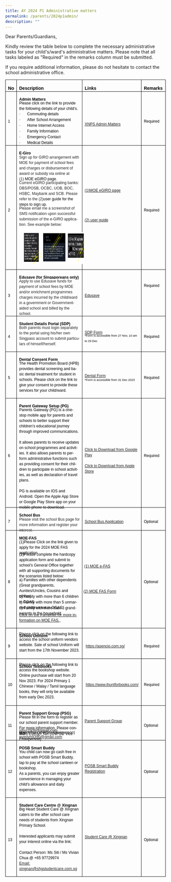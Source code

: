 ```yaml
---
title: AY 2024 P1 Administrative matters
permalink: /parents/2024p1admin/
description: ""
---
```

Dear Parents/Guardians,

Kindly review the table below to complete the necessary administrative tasks for your child's/ward's administrative matters. Please note that all tasks labeled as "Required" in the remarks column must be submitted.

If you require additional information, please do not hesitate to contact the school administrative office.

<table class="MsoTableGrid" border="1" cellspacing="0" cellpadding="0" style="border-collapse:collapse;mso-table-layout-alt:fixed;border:none;
 mso-border-alt:solid windowtext .5pt;mso-yfti-tbllook:1184;mso-padding-alt:
 0cm 5.4pt 0cm 5.4pt"><tbody><tr style="mso-yfti-irow:0;mso-yfti-firstrow:yes;height:26.95pt"><td width="37" style="width:28.05pt;border:solid windowtext 1.0pt;mso-border-alt:
  solid windowtext .5pt;padding:0cm 5.4pt 0cm 5.4pt;height:26.95pt"><p class="MsoNormal" style="margin-bottom:0cm;line-height:normal"><b><span lang="EN-SG" style="font-size:11.0pt;font-family:&quot;Century Gothic&quot;,sans-serif;
  color:black;mso-themecolor:text1;mso-ansi-language:EN-SG">No</span></b></p></td><td width="580" style="width:434.85pt;border:solid windowtext 1.0pt;border-left:
  none;mso-border-left-alt:solid windowtext .5pt;mso-border-alt:solid windowtext .5pt;
  padding:0cm 5.4pt 0cm 5.4pt;height:26.95pt"><p class="MsoNormal" style="margin-bottom:0cm;line-height:normal"><b><span lang="EN-SG" style="font-family:&quot;Century Gothic&quot;,sans-serif;color:black;
  mso-themecolor:text1;mso-ansi-language:EN-SG">Description</span></b></p></td><td width="225" style="width:169.1pt;border:solid windowtext 1.0pt;border-left:
  none;mso-border-left-alt:solid windowtext .5pt;mso-border-alt:solid windowtext .5pt;
  padding:0cm 5.4pt 0cm 5.4pt;height:26.95pt"><p class="MsoNormal" style="margin-bottom:0cm;line-height:normal"><b><span lang="EN-SG" style="font-family:&quot;Century Gothic&quot;,sans-serif;color:black;
  mso-themecolor:text1;mso-ansi-language:EN-SG">Links</span></b></p></td><td width="117" style="width:87.5pt;border:solid windowtext 1.0pt;border-left:
  none;mso-border-left-alt:solid windowtext .5pt;mso-border-alt:solid windowtext .5pt;
  padding:0cm 5.4pt 0cm 5.4pt;height:26.95pt"><p class="MsoNormal" style="margin-bottom:0cm;line-height:normal"><b><span lang="EN-SG" style="font-family:&quot;Century Gothic&quot;,sans-serif;color:black;
  mso-themecolor:text1;mso-ansi-language:EN-SG">Remarks</span></b></p></td></tr><tr style="mso-yfti-irow:1;height:27.9pt"><td width="37" style="width:28.05pt;border:solid windowtext 1.0pt;border-top:
  none;mso-border-top-alt:solid windowtext .5pt;mso-border-alt:solid windowtext .5pt;
  padding:0cm 5.4pt 0cm 5.4pt;height:27.9pt"><p class="MsoNormal" style="margin-bottom:0cm;line-height:normal"><span lang="EN-SG" style="font-size:9.0pt;font-family:&quot;Century Gothic&quot;,sans-serif;
  color:black;mso-themecolor:text1;mso-ansi-language:EN-SG">1</span></p></td><td width="580" style="width:434.85pt;border-top:none;border-left:none;
  border-bottom:solid windowtext 1.0pt;border-right:solid windowtext 1.0pt;
  mso-border-top-alt:solid windowtext .5pt;mso-border-left-alt:solid windowtext .5pt;
  mso-border-alt:solid windowtext .5pt;padding:0cm 5.4pt 0cm 5.4pt;height:27.9pt"><p class="MsoNormal" style="margin-bottom:-0.5cm;line-height:normal"><b><span lang="EN-SG" style="font-size:9.0pt;font-family:&quot;Century Gothic&quot;,sans-serif;
  color:black;mso-themecolor:text1;mso-ansi-language:EN-SG">Admin Matters</span></b></p><p class="MsoNormal" style="margin-bottom:0cm;line-height:normal"><span lang="EN-SG" style="font-size:9.0pt;font-family:&quot;Century Gothic&quot;,sans-serif;
  color:black;mso-themecolor:text1;mso-ansi-language:EN-SG">Please click on the link to provide the following details of your child’s.</span></p><p class="MsoListParagraphCxSpFirst" style="margin-top:0cm;margin-right:0cm;
  margin-bottom:0cm;margin-left:18.0pt;mso-add-space:auto;text-indent:-18.0pt;
  line-height:normal;mso-list:l1 level1 lfo2"><span lang="EN-SG" style="font-size:9.0pt;font-family:Symbol;mso-fareast-font-family:
  Symbol;mso-bidi-font-family:Symbol;color:black;mso-themecolor:text1;
  mso-ansi-language:EN-SG"><span style="mso-list:Ignore">·<span style="font:7.0pt &quot;Times New Roman&quot;">&nbsp;&nbsp;&nbsp;&nbsp;&nbsp;&nbsp;&nbsp;&nbsp; </span></span></span><span lang="EN-SG" style="font-size:9.0pt;
  font-family:&quot;Century Gothic&quot;,sans-serif;color:black;mso-themecolor:text1;
  mso-ansi-language:EN-SG">Commuting details</span></p><p class="MsoListParagraphCxSpMiddle" style="margin-top:0cm;margin-right:0cm;
  margin-bottom:0cm;margin-left:18.0pt;mso-add-space:auto;text-indent:-18.0pt;
  line-height:normal;mso-list:l1 level1 lfo2"><span lang="EN-SG" style="font-size:9.0pt;font-family:Symbol;mso-fareast-font-family:
  Symbol;mso-bidi-font-family:Symbol;color:black;mso-themecolor:text1;
  mso-ansi-language:EN-SG"><span style="mso-list:Ignore">·<span style="font:7.0pt &quot;Times New Roman&quot;">&nbsp;&nbsp;&nbsp;&nbsp;&nbsp;&nbsp;&nbsp;&nbsp; </span></span></span><span lang="EN-SG" style="font-size:9.0pt;
  font-family:&quot;Century Gothic&quot;,sans-serif;color:black;mso-themecolor:text1;
  mso-ansi-language:EN-SG">After School Arrangement</span></p><p class="MsoListParagraphCxSpMiddle" style="margin-top:0cm;margin-right:0cm;
  margin-bottom:0cm;margin-left:18.0pt;mso-add-space:auto;text-indent:-18.0pt;
  line-height:normal;mso-list:l1 level1 lfo2"><span lang="EN-SG" style="font-size:9.0pt;font-family:Symbol;mso-fareast-font-family:
  Symbol;mso-bidi-font-family:Symbol;color:black;mso-themecolor:text1;
  mso-ansi-language:EN-SG"><span style="mso-list:Ignore">·<span style="font:7.0pt &quot;Times New Roman&quot;">&nbsp;&nbsp;&nbsp;&nbsp;&nbsp;&nbsp;&nbsp;&nbsp; </span></span></span><span lang="EN-SG" style="font-size:9.0pt;
  font-family:&quot;Century Gothic&quot;,sans-serif;color:black;mso-themecolor:text1;
  mso-ansi-language:EN-SG">Home Internet Access</span></p><p class="MsoListParagraphCxSpMiddle" style="margin-top:0cm;margin-right:0cm;
  margin-bottom:0cm;margin-left:18.0pt;mso-add-space:auto;text-indent:-18.0pt;
  line-height:normal;mso-list:l1 level1 lfo2"><span lang="EN-SG" style="font-size:9.0pt;font-family:Symbol;mso-fareast-font-family:
  Symbol;mso-bidi-font-family:Symbol;color:black;mso-themecolor:text1;
  mso-ansi-language:EN-SG"><span style="mso-list:Ignore">·<span style="font:7.0pt &quot;Times New Roman&quot;">&nbsp;&nbsp;&nbsp;&nbsp;&nbsp;&nbsp;&nbsp;&nbsp; </span></span></span><span lang="EN-SG" style="font-size:9.0pt;
  font-family:&quot;Century Gothic&quot;,sans-serif;color:black;mso-themecolor:text1;
  mso-ansi-language:EN-SG">Family Information</span></p><p class="MsoListParagraphCxSpMiddle" style="margin-top:0cm;margin-right:0cm;
  margin-bottom:0cm;margin-left:18.0pt;mso-add-space:auto;text-indent:-18.0pt;
  line-height:normal;mso-list:l1 level1 lfo2"><span lang="EN-SG" style="font-size:9.0pt;font-family:Symbol;mso-fareast-font-family:
  Symbol;mso-bidi-font-family:Symbol;color:black;mso-themecolor:text1;
  mso-ansi-language:EN-SG"><span style="mso-list:Ignore">·<span style="font:7.0pt &quot;Times New Roman&quot;">&nbsp;&nbsp;&nbsp;&nbsp;&nbsp;&nbsp;&nbsp;&nbsp; </span></span></span><span lang="EN-SG" style="font-size:9.0pt;
  font-family:&quot;Century Gothic&quot;,sans-serif;color:black;mso-themecolor:text1;
  mso-ansi-language:EN-SG">Emergency Contact</span></p><p class="MsoListParagraphCxSpLast" style="margin-top:0cm;margin-right:0cm;
  margin-bottom:0cm;margin-left:18.0pt;mso-add-space:auto;text-indent:-18.0pt;
  line-height:normal;mso-list:l1 level1 lfo2"><span lang="EN-SG" style="font-size:9.0pt;font-family:Symbol;mso-fareast-font-family:
  Symbol;mso-bidi-font-family:Symbol;color:black;mso-themecolor:text1;
  mso-ansi-language:EN-SG;mso-bidi-font-weight:bold"><span style="mso-list:
  Ignore">·<span style="font:7.0pt &quot;Times New Roman&quot;">&nbsp;&nbsp;&nbsp;&nbsp;&nbsp;&nbsp;&nbsp;&nbsp; </span></span></span><span lang="EN-SG" style="font-size:9.0pt;
  font-family:&quot;Century Gothic&quot;,sans-serif;color:black;mso-themecolor:text1;
  mso-ansi-language:EN-SG">Medical Details<b></b></span></p></td><td width="225" style="width:169.1pt;border-top:none;border-left:none;
  border-bottom:solid windowtext 1.0pt;border-right:solid windowtext 1.0pt;
  mso-border-top-alt:solid windowtext .5pt;mso-border-left-alt:solid windowtext .5pt;
  mso-border-alt:solid windowtext .5pt;padding:0cm 5.4pt 0cm 5.4pt;height:27.9pt"><p class="MsoNormal" style="margin-bottom:-0.5cm;line-height:normal"><span style="font-size:9.0pt;font-family:&quot;Century Gothic&quot;,sans-serif"><a href="https://go.gov.sg/xnpsdataform2024">XNPS Admin Matters</a></span></p></td><td width="117" style="width:87.5pt;border-top:none;border-left:none;
  border-bottom:solid windowtext 1.0pt;border-right:solid windowtext 1.0pt;
  mso-border-top-alt:solid windowtext .5pt;mso-border-left-alt:solid windowtext .5pt;
  mso-border-alt:solid windowtext .5pt;padding:0cm 5.4pt 0cm 5.4pt;height:27.9pt"><p class="MsoNormal" style="margin-bottom:0cm;line-height:normal"><span lang="EN-SG" style="font-size:9.0pt;font-family:&quot;Century Gothic&quot;,sans-serif;
  color:black;mso-themecolor:text1;mso-ansi-language:EN-SG">Required</span></p></td></tr><tr style="mso-yfti-irow:2;height:27.9pt"><td width="37" style="width:28.05pt;border:solid windowtext 1.0pt;border-top:
  none;mso-border-top-alt:solid windowtext .5pt;mso-border-alt:solid windowtext .5pt;
  padding:0cm 5.4pt 0cm 5.4pt;height:27.9pt"><p class="MsoNormal" style="margin-bottom:0cm;line-height:normal"><span lang="EN-SG" style="font-size:9.0pt;font-family:&quot;Century Gothic&quot;,sans-serif;
  color:black;mso-themecolor:text1;mso-ansi-language:EN-SG">2</span></p></td><td width="580" style="width:434.85pt;border-top:none;border-left:none;
  border-bottom:solid windowtext 1.0pt;border-right:solid windowtext 1.0pt;
  mso-border-top-alt:solid windowtext .5pt;mso-border-left-alt:solid windowtext .5pt;
  mso-border-alt:solid windowtext .5pt;padding:0cm 5.4pt 0cm 5.4pt;height:27.9pt"><p class="MsoNormal" style="margin-bottom:-0.5cm;line-height:normal"><b><span lang="EN-SG" style="font-size:9.0pt;font-family:&quot;Century Gothic&quot;,sans-serif;
  color:black;mso-themecolor:text1;mso-ansi-language:EN-SG">E-Giro</span></b></p><p class="MsoNormal" style="margin-bottom:-0.5cm;line-height:normal;background:
  white"><span lang="EN-SG" style="font-size:9.0pt;font-family:&quot;Century Gothic&quot;,sans-serif;
  mso-bidi-font-family:Calibri;color:#222222;mso-ansi-language:EN-SG">Sign up for GIRO arrangement with MOE for payment of school fees and charges or disbursement of award or subsidy  via online at (1)&nbsp;</span><span lang="EN-SG" style="font-size:9.0pt;font-family:&quot;Century Gothic&quot;,sans-serif;
  mso-bidi-font-family:Calibri;color:black;mso-color-alt:windowtext;mso-ansi-language:
  EN-SG">MOE eGIRO page</span><span lang="EN-SG" style="font-size:9.0pt;
  font-family:&quot;Century Gothic&quot;,sans-serif;mso-bidi-font-family:Calibri;
  color:#222222;mso-ansi-language:EN-SG">.</span><span style="font-size:9.0pt;
  font-family:&quot;Century Gothic&quot;,sans-serif;mso-bidi-font-family:Calibri;
  color:#222222"></span></p><p class="MsoNormal" style="margin-bottom:-0.5cm;line-height:normal;background:
  white"><span lang="EN-SG" style="font-size:9.0pt;font-family:&quot;Century Gothic&quot;,sans-serif;
  mso-bidi-font-family:Calibri;color:#222222;mso-ansi-language:EN-SG">Current eGIRO participating banks: DBS/POSB, OCBC, UOB, BOC, HSBC, Maybank and SCB. Please refer to the&nbsp;(2)</span><span lang="EN-SG" style="font-size:9.0pt;
  font-family:&quot;Century Gothic&quot;,sans-serif;mso-bidi-font-family:Calibri;
  color:black;mso-color-alt:windowtext;mso-ansi-language:EN-SG">user guide</span><span lang="EN-SG" style="font-size:9.0pt;font-family:&quot;Century Gothic&quot;,sans-serif;
  mso-bidi-font-family:Calibri;color:#222222;mso-ansi-language:EN-SG">&nbsp;</span><span lang="EN-SG" style="font-size:9.0pt;font-family:&quot;Century Gothic&quot;,sans-serif;
  mso-bidi-font-family:Calibri;color:black;mso-ansi-language:EN-SG">for the steps to sign up.</span><span style="font-size:9.0pt;font-family:&quot;Century Gothic&quot;,sans-serif;
  mso-bidi-font-family:Calibri;color:#222222"></span></p><p class="MsoNormal" style="margin-bottom:0cm;line-height:normal;background:
  white"><span lang="EN-SG" style="font-size:9.0pt;font-family:&quot;Century Gothic&quot;,sans-serif;
  mso-bidi-font-family:Calibri;color:#222222;mso-ansi-language:EN-SG">Please email me a screenshot of SMS notification upon successful submission of the e-GIRO application. See example below:<br><br><img src="/images/Parents/P1%20Orientation/egiro%20text%202024.png" style="width:300px;height:100px;margin-left:15px;" align="left"></span><span style="font-size:9.0pt;
  font-family:&quot;Century Gothic&quot;,sans-serif;mso-bidi-font-family:Calibri;
  color:#222222"></span></p><p class="MsoNormal" style="margin-bottom:0cm;line-height:normal"><b><span lang="EN-SG" style="font-size:9.0pt;font-family:&quot;Century Gothic&quot;,sans-serif;
  color:black;mso-themecolor:text1;mso-ansi-language:EN-SG">&nbsp;</span></b></p></td><td width="225" style="width:169.1pt;border-top:none;border-left:none;
  border-bottom:solid windowtext 1.0pt;border-right:solid windowtext 1.0pt;
  mso-border-top-alt:solid windowtext .5pt;mso-border-left-alt:solid windowtext .5pt;
  mso-border-alt:solid windowtext .5pt;padding:0cm 5.4pt 0cm 5.4pt;height:27.9pt"><p class="MsoNormal" style="margin-bottom:0cm;line-height:normal"><span style="font-size:9.0pt;font-family:&quot;Century Gothic&quot;,sans-serif"> </span><span class="MsoHyperlink"><a href="https://www.moe.gov.sg/financial-matters/fees/egiro" target="_blank"><span style="font-size:9.0pt;font-family:&quot;Century Gothic&quot;,sans-serif">(1)MOE eGIRO page</span></a></span><span class="MsoHyperlink"><span style="font-size:9.0pt;
  font-family:&quot;Century Gothic&quot;,sans-serif"></span></span></p><p class="MsoNormal" style="margin-bottom:0cm;line-height:normal"><span lang="EN-SG" style="font-size:9.0pt;font-family:&quot;Century Gothic&quot;,sans-serif;
  mso-bidi-font-family:Calibri;color:#222222;mso-ansi-language:EN-SG">&nbsp;</span></p><p class="MsoNormal" style="margin-bottom:0cm;line-height:normal"><span lang="EN-SG" style="font-size:9.0pt;font-family:&quot;Century Gothic&quot;,sans-serif;
  mso-bidi-font-family:Calibri;color:#222222;mso-ansi-language:EN-SG">&nbsp;</span></p><p class="MsoNormal" style="margin-bottom:cm;line-height:normal"><span style="font-size:9.0pt;font-family:&quot;Century Gothic&quot;,sans-serif"> </span><span class="MsoHyperlink"><a href="https://www.moe.gov.sg/-/media/files/financial-matters/fees/egiro/egiro_user_guide.pdf" target="_blank"><span style="font-size:9.0pt;font-family:&quot;Century Gothic&quot;,sans-serif">(2) user guide</span></a></span><span class="MsoHyperlink"><span lang="EN-SG" style="font-size:9.0pt;font-family:&quot;Century Gothic&quot;,sans-serif;mso-bidi-font-family:
  Calibri;color:#21873A;mso-ansi-language:EN-SG"></span></span></p><p class="MsoNormal" style="margin-bottom:0cm;line-height:normal"><span lang="EN-SG" style="font-size:9.0pt;font-family:&quot;Century Gothic&quot;,sans-serif;
  color:black;mso-themecolor:text1;mso-ansi-language:EN-SG">&nbsp;</span></p></td><td width="117" style="width:87.5pt;border-top:none;border-left:none;
  border-bottom:solid windowtext 1.0pt;border-right:solid windowtext 1.0pt;
  mso-border-top-alt:solid windowtext .5pt;mso-border-left-alt:solid windowtext .5pt;
  mso-border-alt:solid windowtext .5pt;padding:0cm 5.4pt 0cm 5.4pt;height:27.9pt"><p class="MsoNormal" style="margin-bottom:0cm;line-height:normal"><span lang="EN-SG" style="font-size:9.0pt;font-family:&quot;Century Gothic&quot;,sans-serif;
  color:black;mso-themecolor:text1;mso-ansi-language:EN-SG">Required</span></p></td></tr><tr style="mso-yfti-irow:3;height:27.9pt"><td width="37" style="width:28.05pt;border:solid windowtext 1.0pt;border-top:
  none;mso-border-top-alt:solid windowtext .5pt;mso-border-alt:solid windowtext .5pt;
  padding:0cm 5.4pt 0cm 5.4pt;height:27.9pt"><p class="MsoNormal" style="margin-bottom:0cm;line-height:normal"><span lang="EN-SG" style="font-size:9.0pt;font-family:&quot;Century Gothic&quot;,sans-serif;
  color:black;mso-themecolor:text1;mso-ansi-language:EN-SG">3</span></p></td><td width="580" style="width:434.85pt;border-top:none;border-left:none;
  border-bottom:solid windowtext 1.0pt;border-right:solid windowtext 1.0pt;
  mso-border-top-alt:solid windowtext .5pt;mso-border-left-alt:solid windowtext .5pt;
  mso-border-alt:solid windowtext .5pt;padding:0cm 5.4pt 0cm 5.4pt;height:27.9pt"><p class="MsoNormal" style="margin-bottom:-0.5cm;line-height:normal"><b><span lang="EN-SG" style="font-size:9.0pt;font-family:&quot;Century Gothic&quot;,sans-serif;
  color:black;mso-themecolor:text1;mso-ansi-language:EN-SG">Edusave (for Singaporeans only)</span></b></p><p class="MsoNormal" style="margin-bottom:0cm;line-height:normal"><span style="font-size:9.0pt;font-family:&quot;Century Gothic&quot;,sans-serif;mso-bidi-font-family:
  Calibri;color:#222222;background:white">Apply to use Edusave funds for payment of school fees by MOE and/or enrichment programmes charges incurred by the child/ward in a government or Government-aided school and billed by the school.</span><b><span lang="EN-SG" style="font-size:9.0pt;font-family:
  &quot;Century Gothic&quot;,sans-serif;color:black;mso-themecolor:text1;mso-ansi-language:
  EN-SG"></span></b></p></td><td width="225" style="width:169.1pt;border-top:none;border-left:none;
  border-bottom:solid windowtext 1.0pt;border-right:solid windowtext 1.0pt;
  mso-border-top-alt:solid windowtext .5pt;mso-border-left-alt:solid windowtext .5pt;
  mso-border-alt:solid windowtext .5pt;padding:0cm 5.4pt 0cm 5.4pt;height:27.9pt"><p class="MsoNormal" style="margin-bottom:0cm;line-height:normal"><span lang="EN-SG" style="font-size:9.0pt;font-family:&quot;Century Gothic&quot;,sans-serif;
  color:black;mso-themecolor:text1;mso-ansi-language:EN-SG"><a href="https://form.gov.sg/#!/5be24a1bb3f842000fdc4e59">Edusave</a></span></p></td><td width="117" style="width:87.5pt;border-top:none;border-left:none;
  border-bottom:solid windowtext 1.0pt;border-right:solid windowtext 1.0pt;
  mso-border-top-alt:solid windowtext .5pt;mso-border-left-alt:solid windowtext .5pt;
  mso-border-alt:solid windowtext .5pt;padding:-0cm 5.4pt 0cm 5.4pt;height:27.9pt"><p class="MsoNormal" style="margin-bottom:0cm;line-height:normal"><span lang="EN-SG" style="font-size:9.0pt;font-family:&quot;Century Gothic&quot;,sans-serif;
  color:black;mso-themecolor:text1;mso-ansi-language:EN-SG">Required</span></p><p class="MsoNormal" style="margin-bottom:0cm;line-height:normal"><span lang="EN-SG" style="font-size:9.0pt;font-family:&quot;Century Gothic&quot;,sans-serif;
  color:black;mso-themecolor:text1;mso-ansi-language:EN-SG">&nbsp;</span></p><p class="MsoNormal" style="margin-bottom:0cm;line-height:normal"><span lang="EN-SG" style="font-size:9.0pt;font-family:&quot;Century Gothic&quot;,sans-serif;
  color:black;mso-themecolor:text1;mso-ansi-language:EN-SG">&nbsp;</span></p></td></tr><tr style="mso-yfti-irow:4;height:27.9pt"><td width="37" style="width:28.05pt;border:solid windowtext 1.0pt;border-top:
  none;mso-border-top-alt:solid windowtext .5pt;mso-border-alt:solid windowtext .5pt;
  padding:0cm 5.4pt 0cm 5.4pt;height:27.9pt"><p class="MsoNormal" style="margin-bottom:0cm;line-height:normal"><span lang="EN-SG" style="font-size:9.0pt;font-family:&quot;Century Gothic&quot;,sans-serif;
  color:black;mso-themecolor:text1;mso-ansi-language:EN-SG">4</span></p></td><td width="580" style="width:434.85pt;border-top:none;border-left:none;
  border-bottom:solid windowtext 1.0pt;border-right:solid windowtext 1.0pt;
  mso-border-top-alt:solid windowtext .5pt;mso-border-left-alt:solid windowtext .5pt;
  mso-border-alt:solid windowtext .5pt;padding:0cm 5.4pt 0cm 5.4pt;height:27.9pt"><p class="MsoNormal" style="margin-bottom:-0.5cm;line-height:normal"><b><span lang="EN-SG" style="font-size:9.0pt;font-family:&quot;Century Gothic&quot;,sans-serif;
  color:black;mso-themecolor:text1;mso-ansi-language:EN-SG">Student Details Portal (SDP)</span></b></p><p class="MsoNormal" style="margin-bottom:0cm;line-height:normal;background:
  white"><span lang="EN-SG" style="font-size:9.0pt;font-family:&quot;Century Gothic&quot;,sans-serif;
  mso-bidi-font-family:Calibri;color:#222222;mso-ansi-language:EN-SG">Both parents must login separately to the portal using his/her own Singpass account to submit particulars of himself/herself.
<br style="mso-special-character:line-break"><br style="mso-special-character:line-break"></span></p></td><td width="225" style="width:169.1pt;border-top:none;border-left:none;
  border-bottom:solid windowtext 1.0pt;border-right:solid windowtext 1.0pt;
  mso-border-top-alt:solid windowtext .5pt;mso-border-left-alt:solid windowtext .5pt;
  mso-border-alt:solid windowtext .5pt;padding:0cm 5.4pt 0cm 5.4pt;height:27.9pt"><p class="MsoNormal" style="margin-bottom:-0.6cm;line-height:normal"><span lang="EN-SG" style="font-size:9.0pt;font-family:&quot;Century Gothic&quot;,sans-serif;
  color:black;mso-themecolor:text1;mso-ansi-language:EN-SG"><a href="https://pg.moe.edu.sg/forms/sdf">SDP Form<br></a></span></p><p class="MsoNormal" style="margin-bottom:0cm;line-height:normal"><span lang="EN-SG" style="font-size:7.0pt;font-family:&quot;Century Gothic&quot;,sans-serif;
  color:black;mso-themecolor:text1;mso-ansi-language:EN-SG">*Form is accessible from 27 Nov, 10 am to 29 Dec</span><span lang="EN-SG" style="font-size:9.0pt;font-family:&quot;Century Gothic&quot;,sans-serif;color:black;mso-themecolor:text1;
  mso-ansi-language:EN-SG"></span>
</p></td><td width="117" style="width:87.5pt;border-top:none;border-left:none;
  border-bottom:solid windowtext 1.0pt;border-right:solid windowtext 1.0pt;
  mso-border-top-alt:solid windowtext .5pt;mso-border-left-alt:solid windowtext .5pt;
  mso-border-alt:solid windowtext .5pt;padding:0cm 5.4pt 0cm 5.4pt;height:27.9pt"><p class="MsoNormal" style="margin-bottom:0cm;line-height:normal"><span lang="EN-SG" style="font-size:9.0pt;font-family:&quot;Century Gothic&quot;,sans-serif;
  color:black;mso-themecolor:text1;mso-ansi-language:EN-SG">Required</span></p></td></tr><tr style="mso-yfti-irow:5;height:27.9pt"><td width="37" style="width:28.05pt;border:solid windowtext 1.0pt;border-top:
  none;mso-border-top-alt:solid windowtext .5pt;mso-border-alt:solid windowtext .5pt;
  padding:0cm 5.4pt 0cm 5.4pt;height:27.9pt"><p class="MsoNormal" style="margin-bottom:0cm;line-height:normal"><span lang="EN-SG" style="font-size:9.0pt;font-family:&quot;Century Gothic&quot;,sans-serif;
  color:black;mso-themecolor:text1;mso-ansi-language:EN-SG">5</span></p></td><td width="580" style="width:434.85pt;border-top:none;border-left:none;
  border-bottom:solid windowtext 1.0pt;border-right:solid windowtext 1.0pt;
  mso-border-top-alt:solid windowtext .5pt;mso-border-left-alt:solid windowtext .5pt;
  mso-border-alt:solid windowtext .5pt;padding:0cm 5.4pt 0cm 5.4pt;height:27.9pt"><p class="MsoNormal" style="margin-bottom:-0.5cm;line-height:normal"><b><span lang="EN-SG" style="font-size:9.0pt;font-family:&quot;Century Gothic&quot;,sans-serif;
  color:black;mso-themecolor:text1;mso-ansi-language:EN-SG"> Dental Consent Form</span></b></p><p class="MsoNormal" style="margin-bottom:0cm;line-height:normal"><span lang="EN-SG" style="font-size:9.0pt;font-family:&quot;Century Gothic&quot;,sans-serif;
  color:black;mso-themecolor:text1;mso-ansi-language:EN-SG">The Health Promotion Board (HPB) provides dental screening and basic dental treatment for student in schools. Please click on the link to give your consent to provide these services for your child/ward.<br><br>
</span></p></td><td width="225" style="width:169.1pt;border-top:none;border-left:none;
  border-bottom:solid windowtext 1.0pt;border-right:solid windowtext 1.0pt;
  mso-border-top-alt:solid windowtext .5pt;mso-border-left-alt:solid windowtext .5pt;
  mso-border-alt:solid windowtext .5pt;padding:0cm 5.4pt 0cm 5.4pt;height:27.9pt"><p class="MsoNormal" style="margin-bottom:-0.5cm;line-height:normal"><span lang="EN-SG" style="font-size:9.0pt;font-family:&quot;Century Gothic&quot;,sans-serif;
  color:black;mso-themecolor:text1;mso-ansi-language:EN-SG"><a href="https://go.gov.sg/hpb-ccp">Dental Form</a></span></p><p class="MsoNormal" style="margin-bottom:0cm;line-height:normal"><span lang="EN-SG" style="font-size:7.0pt;font-family:&quot;Century Gothic&quot;,sans-serif;
  color:black;mso-themecolor:text1;mso-ansi-language:EN-SG">*Form is accessible from 31 Dec 2023</span><span lang="EN-SG" style="font-size:9.0pt;
  font-family:&quot;Century Gothic&quot;,sans-serif;color:black;mso-themecolor:text1;
  mso-ansi-language:EN-SG"></span></p></td><td width="117" style="width:87.5pt;border-top:none;border-left:none;
  border-bottom:solid windowtext 1.0pt;border-right:solid windowtext 1.0pt;
  mso-border-top-alt:solid windowtext .5pt;mso-border-left-alt:solid windowtext .5pt;
  mso-border-alt:solid windowtext .5pt;padding:0cm 5.4pt 0cm 5.4pt;height:27.9pt"><p class="MsoNormal" style="margin-bottom:0cm;line-height:normal"><span lang="EN-SG" style="font-size:9.0pt;font-family:&quot;Century Gothic&quot;,sans-serif;
  color:black;mso-themecolor:text1;mso-ansi-language:EN-SG">Required</span></p></td></tr><tr style="mso-yfti-irow:10;mso-yfti-lastrow:yes;height:26.95pt"><td width="37" style="width:28.05pt;border:solid windowtext 1.0pt;border-top:
  none;mso-border-top-alt:solid windowtext .5pt;mso-border-alt:solid windowtext .5pt;
  padding:0cm 5.4pt 0cm 5.4pt;height:26.95pt"><p class="MsoNormal" style="margin-bottom:0cm;line-height:normal"><span lang="EN-SG" style="font-size:9.0pt;font-family:&quot;Century Gothic&quot;,sans-serif;
  color:black;mso-themecolor:text1;mso-ansi-language:EN-SG">6</span></p></td><td width="580" style="width:434.85pt;border-top:none;border-left:none;
  border-bottom:solid windowtext 1.0pt;border-right:solid windowtext 1.0pt;
  mso-border-top-alt:solid windowtext .5pt;mso-border-left-alt:solid windowtext .5pt;
  mso-border-alt:solid windowtext .5pt;padding:0cm 5.4pt 0cm 5.4pt;height:26.95pt"><p class="MsoNormal" style="margin-bottom:-0.5cm;line-height:normal"><b><span lang="EN-SG" style="font-size:9.0pt;font-family:&quot;Century Gothic&quot;,sans-serif;
  color:black;mso-themecolor:text1;mso-ansi-language:EN-SG">Parent Gateway Setup (PG) </span></b></p><p class="MsoNormal" style="margin-bottom:0cm;line-height:normal"><span lang="EN-SG" style="font-size:9.0pt;font-family:&quot;Century Gothic&quot;,sans-serif;
  color:black;mso-themecolor:text1;mso-ansi-language:EN-SG">Parents Gateway (PG) is a one-stop mobile app for parents and schools to better support their children’s educational journey through improved communications.<br><br>It allows parents to receive updates on school programmes and activities. It also allows parents to perform administrative functions such as providing consent for their children to participate in school activities, as well as declaration of travel plans.<br><br>
PG is available on IOS and Android. Open the Apple App Store or Google Play Store app on your mobile phone to download.</span></p><p class="MsoNormal" style="margin-bottom:-1cm;line-height:normal"><span lang="EN-SG" style="font-size:9.0pt;font-family:&quot;Century Gothic&quot;,sans-serif;
  color:black;mso-themecolor:text1;mso-ansi-language:EN-SG">&nbsp;</span></p></td><td width="225" style="width:169.1pt;border-top:none;border-left:none;
  border-bottom:solid windowtext 1.0pt;border-right:solid windowtext 1.0pt;
  mso-border-top-alt:solid windowtext .5pt;mso-border-left-alt:solid windowtext .5pt;
  mso-border-alt:solid windowtext .5pt;padding:0cm 5.4pt 0cm 5.4pt;height:26.095pt"><p class="MsoNormal" style="margin-bottom:0cm;line-height:normal"><span style="font-size:9.0pt;font-family:&quot;Century Gothic&quot;,sans-serif">&nbsp;</span></p><p class="MsoNormal" style="margin-bottom:0cm;line-height:normal"><span lang="EN-SG" style="font-size:9.0pt;font-family:&quot;Century Gothic&quot;,sans-serif;
  color:black;mso-themecolor:text1;mso-ansi-language:EN-SG"><a href="https://play.google.com/store/apps/details?id=com.moe.pgp&amp;hl=en&amp;gl=US&amp;pli=1">Click to Download from Google Play </a><br><br><a href="https://apps.apple.com/sg/app/parents-gateway/id1267198708">Click to Download from Apple Store</a></span></p></td><td width="117" style="width:87.5pt;border-top:none;border-left:none;
  border-bottom:solid windowtext 1.0pt;border-right:solid windowtext 1.0pt;
  mso-border-top-alt:solid windowtext .5pt;mso-border-left-alt:solid windowtext .5pt;
  mso-border-alt:solid windowtext .5pt;padding:0cm 5.4pt 0cm 5.4pt;height:26.95pt"><p class="MsoNormal" style="margin-bottom:0cm;line-height:normal"><span lang="EN-SG" style="font-size:9.0pt;font-family:&quot;Century Gothic&quot;,sans-serif;
  color:black;mso-themecolor:text1;mso-ansi-language:EN-SG">Required</span></p></td></tr><tr style="mso-yfti-irow:6;height:26.95pt"><td width="37" style="width:28.05pt;border:solid windowtext 1.0pt;border-top:
  none;mso-border-top-alt:solid windowtext .5pt;mso-border-alt:solid windowtext .5pt;
  padding:0cm 5.4pt 0cm 5.4pt;height:26.95pt"><p class="MsoNormal" style="margin-bottom:0cm;line-height:normal"><span lang="EN-SG" style="font-size:9.0pt;font-family:&quot;Century Gothic&quot;,sans-serif;
  color:black;mso-themecolor:text1;mso-ansi-language:EN-SG">7</span></p></td><td width="580" style="width:434.85pt;border-top:none;border-left:none;
  border-bottom:solid windowtext 1.0pt;border-right:solid windowtext 1.0pt;
  mso-border-top-alt:solid windowtext .5pt;mso-border-left-alt:solid windowtext .5pt;
  mso-border-alt:solid windowtext .5pt;padding:0cm 5.4pt 0cm 5.4pt;height:26.95pt"><p class="MsoNormal" style="margin-bottom:-0.5cm;line-height:normal"><b><span lang="EN-SG" style="font-size:9.0pt;font-family:&quot;Century Gothic&quot;,sans-serif;
  color:black;mso-themecolor:text1;mso-ansi-language:EN-SG">School Bus</span></b></p><p class="MsoNormal" style="margin-bottom:0cm;line-height:normal;background:
  white"><span lang="EN-SG" style="font-size:9.0pt;font-family:&quot;Century Gothic&quot;,sans-serif;
  mso-bidi-font-family:Calibri;color:#222222;mso-ansi-language:EN-SG">Please visit the school Bus page for more information and register your interest.</span></p><p class="MsoNormal" style="margin-bottom:-1cm;line-height:normal;background:
  white"><span lang="EN-SG" style="font-size:9.0pt;font-family:&quot;Century Gothic&quot;,sans-serif;
  color:black;mso-themecolor:text1;mso-ansi-language:EN-SG">&nbsp;</span></p></td><td width="225" style="width:169.1pt;border-top:none;border-left:none;
  border-bottom:solid windowtext 1.0pt;border-right:solid windowtext 1.0pt;
  mso-border-top-alt:solid windowtext .5pt;mso-border-left-alt:solid windowtext .5pt;
  mso-border-alt:solid windowtext .5pt;padding:0cm 5.4pt 0cm 5.4pt;height:26.95pt"><p class="MsoNormal" style="margin-bottom:0cm;line-height:normal"><span style="font-size:9.0pt;font-family:&quot;Century Gothic&quot;,sans-serif"><a href="https://www.xingnanpri.moe.edu.sg/parents/schoolbus/"><span lang="EN-SG" style="mso-ansi-language:EN-SG">School Bus Application</span></a></span><span lang="EN-SG" style="font-size:9.0pt;font-family:&quot;Century Gothic&quot;,sans-serif;
  color:black;mso-themecolor:text1;mso-ansi-language:EN-SG"></span></p></td><td width="117" style="width:87.5pt;border-top:none;border-left:none;
  border-bottom:solid windowtext 1.0pt;border-right:solid windowtext 1.0pt;
  mso-border-top-alt:solid windowtext .5pt;mso-border-left-alt:solid windowtext .5pt;
  mso-border-alt:solid windowtext .5pt;padding:0cm 5.4pt 0cm 5.4pt;height:26.95pt"><p class="MsoNormal" style="margin-bottom:0cm;line-height:normal"><span lang="EN-SG" style="font-size:9.0pt;font-family:&quot;Century Gothic&quot;,sans-serif;
  color:black;mso-themecolor:text1;mso-ansi-language:EN-SG">Optional</span></p></td></tr><tr style="mso-yfti-irow:7;height:27.9pt"><td width="37" style="width:28.05pt;border:solid windowtext 1.0pt;border-top:
  none;mso-border-top-alt:solid windowtext .5pt;mso-border-alt:solid windowtext .5pt;
  padding:0cm 5.4pt 0cm 5.4pt;height:27.9pt"><p class="MsoNormal" style="margin-bottom:0cm;line-height:normal"><span lang="EN-SG" style="font-size:9.0pt;font-family:&quot;Century Gothic&quot;,sans-serif;
  color:black;mso-themecolor:text1;mso-ansi-language:EN-SG">8</span></p></td><td width="580" style="width:434.85pt;border-top:none;border-left:none;
  border-bottom:solid windowtext 1.0pt;border-right:solid windowtext 1.0pt;
  mso-border-top-alt:solid windowtext .5pt;mso-border-left-alt:solid windowtext .5pt;
  mso-border-alt:solid windowtext .5pt;padding:0cm 5.4pt 0cm 5.4pt;height:27.9pt"><p class="MsoNormal" style="margin-bottom:-0.5cm;line-height:normal"><b><span lang="EN-SG" style="font-size:9.0pt;font-family:&quot;Century Gothic&quot;,sans-serif;
  color:black;mso-themecolor:text1;mso-ansi-language:EN-SG">MOE-FAS</span></b></p><p class="MsoNormal" style="margin-bottom:-1.5cm;line-height:normal"><span lang="EN-SG" style="font-size:9.0pt;font-family:&quot;Century Gothic&quot;,sans-serif;
  color:black;mso-themecolor:text1;mso-ansi-language:EN-SG">(1)Please Click on the link given to apply for the 2024 MOE FAS application</span></p><p class="MsoNormal" style="margin-bottom:0cm;line-height:normal"><span lang="EN-SG" style="font-size:9.0pt;font-family:&quot;Century Gothic&quot;,sans-serif;
  color:black;mso-themecolor:text1;mso-ansi-language:EN-SG">&nbsp;</span></p><p class="MsoNormal" style="margin-bottom:-0.5cm;line-height:normal"><span lang="EN-SG" style="font-size:9.0pt;font-family:&quot;Century Gothic&quot;,sans-serif;
  color:black;mso-themecolor:text1;mso-ansi-language:EN-SG">(2)Please complete the hardcopy application form and submit to school’s General Office together with all supporting documents for the scenarios listed below:</span></p><p class="MsoNormal" style="margin-bottom:-0.8cm;line-height:normal"><span lang="EN-SG" style="font-size:9.0pt;font-family:&quot;Century Gothic&quot;,sans-serif;
  color:black;mso-themecolor:text1;mso-ansi-language:EN-SG">a) Families with other dependents (Great grandparents, Aunties/Uncles, Cousins and others)</span></p><p class="MsoNormal" style="margin-bottom:-0.8cm;line-height:normal"><span lang="EN-SG" style="font-size:9.0pt;font-family:&quot;Century Gothic&quot;,sans-serif;
  color:black;mso-themecolor:text1;mso-ansi-language:EN-SG">b) Family with more than 6 children in GGAS</span></p><p class="MsoNormal" style="margin-bottom:-0.8cm;line-height:normal"><span lang="EN-SG" style="font-size:9.0pt;font-family:&quot;Century Gothic&quot;,sans-serif;
  color:black;mso-themecolor:text1;mso-ansi-language:EN-SG">c) Family with more than 5 unmarried children not in GGAS</span></p><p class="MsoNormal" style="margin-bottom:-1.5cm;line-height:normal"><span lang="EN-SG" style="font-size:9.0pt;font-family:&quot;Century Gothic&quot;,sans-serif;
  color:black;mso-themecolor:text1;mso-ansi-language:EN-SG">d) Family with more than 3 grandparents in the household</span></p><p class="MsoNormal" style="margin-bottom:0cm;line-height:normal"><span lang="EN-SG" style="font-size:9.0pt;font-family:&quot;Century Gothic&quot;,sans-serif;
  color:black;mso-themecolor:text1;mso-ansi-language:EN-SG">&nbsp;</span></p><p class="MsoNormal" style="margin-bottom:0cm;line-height:normal"><span lang="EN-SG" style="font-size:9.0pt;font-family:&quot;Century Gothic&quot;,sans-serif;
  color:black;mso-themecolor:text1;mso-ansi-language:EN-SG"><span class="MsoHyperlink"><a href="/files/Parents/P1%202024/2024moefasapplicationform.pdf"><span style="font-size:9.0pt;font-family:&quot;Century Gothic&quot;,sans-serif">Click on the Pamphlet for more information on MOE FAS.,<br><br></span></a></span></span></p></td><td width="225" style="width:169.1pt;border-top:none;border-left:none;
  border-bottom:solid windowtext 1.0pt;border-right:solid windowtext 1.0pt;
  mso-border-top-alt:solid windowtext .5pt;mso-border-left-alt:solid windowtext .5pt;
  mso-border-alt:solid windowtext .5pt;padding:0cm 5.4pt 0cm 5.4pt;height:27.9pt"><p class="MsoListParagraph" style="margin-top:0.2cm;margin-right:0cm;margin-bottom:
  0cm;margin-left:10.0pt;mso-add-space:auto;text-indent:-18pt;line-height:
  normal;mso-list:l0 level1 lfo1"><span lang="EN-SG" style="font-size:9.0pt;font-family:&quot;Century Gothic&quot;,sans-serif;mso-fareast-font-family:
  &quot;Century Gothic&quot;;mso-bidi-font-family:&quot;Century Gothic&quot;;color:black;
  mso-themecolor:text1;mso-ansi-language:EN-SG"><span style="mso-list:Ignore"><span style="font:7.0pt &quot;Times New Roman&quot;">&nbsp;&nbsp;&nbsp; </span></span></span><span class="MsoHyperlink"><a href="https://go.gov.sg/moe-efas"><span style="font-size:9.0pt;font-family:&quot;Century Gothic&quot;,sans-serif">(1) MOE e-FAS</span></a></span></p><p class="MsoNormal" style="margin-bottom:0cm;line-height:normal"><b><span lang="EN-SG" style="font-size:9.0pt;font-family:&quot;Century Gothic&quot;,sans-serif;
  color:black;mso-themecolor:text1;mso-ansi-language:EN-SG">&nbsp;</span></b></p><p class="MsoNormal" style="margin-bottom:0cm;line-height:normal"><b><span lang="EN-SG" style="font-size:9.0pt;font-family:&quot;Century Gothic&quot;,sans-serif;
  color:black;mso-themecolor:text1;mso-ansi-language:EN-SG">&nbsp;</span></b></p><p class="MsoListParagraph" style="margin-top:0cm;margin-right:0cm;margin-bottom:
  0cm;margin-left:10.0pt;mso-add-space:auto;text-indent:-18pt;line-height:
  normal;mso-list:l0 level1 lfo1"><span lang="EN-SG" style="font-size:9.0pt;font-family:&quot;Century Gothic&quot;,sans-serif;mso-fareast-font-family:
  &quot;Century Gothic&quot;;mso-bidi-font-family:&quot;Century Gothic&quot;;color:black;
  mso-themecolor:text1;mso-ansi-language:EN-SG"><span style="mso-list:Ignore"><span style="font:7.0pt &quot;Times New Roman&quot;">&nbsp;&nbsp; </span></span></span><span lang="EN-SG" style="font-size:9.0pt;font-family:&quot;Century Gothic&quot;,sans-serif;
  color:black;mso-themecolor:text1;mso-ansi-language:EN-SG"></span><span class="MsoHyperlink"><a href="/files/Parents/P1%202024/2024moefasapplicationform.pdf"><span style="font-size:9.0pt;font-family:&quot;Century Gothic&quot;,sans-serif">(2) MOE FAS Form</span></a></span></p><span lang="EN-SG" style="font-size:9.0pt;font-family:
  &quot;Century Gothic&quot;,sans-serif;color:black;mso-themecolor:text1;mso-ansi-language:
  EN-SG"></span><p></p></td><td width="117" style="width:87.5pt;border-top:none;border-left:none;
  border-bottom:solid windowtext 1.0pt;border-right:solid windowtext 1.0pt;
  mso-border-top-alt:solid windowtext .5pt;mso-border-left-alt:solid windowtext .5pt;
  mso-border-alt:solid windowtext .5pt;padding:0cm 5.4pt 0cm 5.4pt;height:27.9pt"><p class="MsoNormal" style="margin-bottom:0cm;line-height:normal"><span lang="EN-SG" style="font-size:9.0pt;font-family:&quot;Century Gothic&quot;,sans-serif;
  color:black;mso-themecolor:text1;mso-ansi-language:EN-SG">Optional</span></p></td></tr><tr style="mso-yfti-irow:8;height:26.95pt"><td width="37" style="width:28.05pt;border:solid windowtext 1.0pt;border-top:
  none;mso-border-top-alt:solid windowtext .5pt;mso-border-alt:solid windowtext .5pt;
  padding:0cm 5.4pt 0cm 5.4pt;height:26.95pt"><p class="MsoNormal" style="margin-bottom:0cm;line-height:normal"><span lang="EN-SG" style="font-size:9.0pt;font-family:&quot;Century Gothic&quot;,sans-serif;
  color:black;mso-themecolor:text1;mso-ansi-language:EN-SG">9</span></p></td><td width="580" style="width:434.85pt;border-top:none;border-left:none;
  border-bottom:solid windowtext 1.0pt;border-right:solid windowtext 1.0pt;
  mso-border-top-alt:solid windowtext .5pt;mso-border-left-alt:solid windowtext .5pt;
  mso-border-alt:solid windowtext .5pt;padding:0cm 5.4pt 0cm 5.4pt;height:26.95pt"><p class="MsoNormal" style="margin-bottom:0cm;line-height:normal"><b><span lang="EN-SG" style="font-size:9.0pt;font-family:&quot;Century Gothic&quot;,sans-serif;
  color:black;mso-themecolor:text1;mso-ansi-language:EN-SG">School Uniform</span></b></p><p class="MsoNormal" style="margin-bottom:-1.8cm;line-height:normal"><b><span lang="EN-SG" style="font-size:9.0pt;font-family:&quot;Century Gothic&quot;,sans-serif;
  color:black;mso-themecolor:text1;mso-ansi-language:EN-SG">&nbsp;</span></b></p><p class="MsoNormal" style="margin-bottom:0.5cm;line-height:normal"><span lang="EN-SG" style="font-size:9.0pt;font-family:&quot;Century Gothic&quot;,sans-serif;
  color:black;mso-themecolor:text1;mso-ansi-language:EN-SG">Please click on the following link to access the school uniform vendors website. Sale of school Uniform will start from the 17th November 2023.</span></p></td><td width="225" style="width:169.1pt;border-top:none;border-left:none;
  border-bottom:solid windowtext 1.0pt;border-right:solid windowtext 1.0pt;
  mso-border-top-alt:solid windowtext .5pt;mso-border-left-alt:solid windowtext .5pt;
  mso-border-alt:solid windowtext .5pt;padding:0cm 5.4pt 0cm 5.4pt;height:26.95pt"><p class="MsoNormal" style="margin-bottom:0cm;line-height:normal"><span lang="EN-SG" style="font-size:9.0pt;font-family:&quot;Century Gothic&quot;,sans-serif;
  color:black;mso-themecolor:text1;mso-ansi-language:EN-SG">&nbsp;<a href="https://asencio.com.sg/"><span lang="EN-SG" style="mso-ansi-language:EN-SG">https://asencio.com.sg/</span></a></span></p></td><td width="117" style="width:87.5pt;border-top:none;border-left:none;
  border-bottom:solid windowtext 1.0pt;border-right:solid windowtext 1.0pt;
  mso-border-top-alt:solid windowtext .5pt;mso-border-left-alt:solid windowtext .5pt;
  mso-border-alt:solid windowtext .5pt;padding:0cm 5.4pt 0cm 5.4pt;height:26.95pt"><p class="MsoNormal" style="margin-bottom:0cm;line-height:normal"><span lang="EN-SG" style="font-size:9.0pt;font-family:&quot;Century Gothic&quot;,sans-serif;
  color:black;mso-themecolor:text1;mso-ansi-language:EN-SG">Required</span></p></td></tr><tr style="mso-yfti-irow:9;height:26.95pt"><td width="37" style="width:28.05pt;border:solid windowtext 1.0pt;border-top:
  none;mso-border-top-alt:solid windowtext .5pt;mso-border-alt:solid windowtext .5pt;
  padding:0cm 5.4pt 0cm 5.4pt;height:26.95pt"><p class="MsoNormal" style="margin-bottom:0cm;line-height:normal"><span lang="EN-SG" style="font-size:9.0pt;font-family:&quot;Century Gothic&quot;,sans-serif;
  color:black;mso-themecolor:text1;mso-ansi-language:EN-SG">10</span></p></td><td width="580" style="width:434.85pt;border-top:none;border-left:none;
  border-bottom:solid windowtext 1.0pt;border-right:solid windowtext 1.0pt;
  mso-border-top-alt:solid windowtext .5pt;mso-border-left-alt:solid windowtext .5pt;
  mso-border-alt:solid windowtext .5pt;padding:0cm 5.4pt 0cm 5.4pt;height:26.95pt"><p class="MsoNormal" style="margin-bottom:0cm;line-height:normal"><b><span lang="EN-SG" style="font-size:9.0pt;font-family:&quot;Century Gothic&quot;,sans-serif;
  color:black;mso-themecolor:text1;mso-ansi-language:EN-SG">School Textbooks</span></b></p><p class="MsoNormal" style="margin-bottom:-1.8cm;line-height:normal"><b><span lang="EN-SG" style="font-size:9.0pt;font-family:&quot;Century Gothic&quot;,sans-serif;
  color:black;mso-themecolor:text1;mso-ansi-language:EN-SG">&nbsp;</span></b></p><p class="MsoNormal" style="margin-bottom:0.5cm;line-height:normal"><span lang="EN-SG" style="font-size:9.0pt;font-family:&quot;Century Gothic&quot;,sans-serif;
  color:black;mso-themecolor:text1;mso-ansi-language:EN-SG">Please click on the following link to access the bookshop website. Online purchase will start from 20 Nov 2023. For 2024 Primary 1 Chinese / Malay / Tamil language books, they will only be available from early Dec 2023.</span></p></td><td width="225" style="width:169.1pt;border-top:none;border-left:none;
  border-bottom:solid windowtext 1.0pt;border-right:solid windowtext 1.0pt;
  mso-border-top-alt:solid windowtext .5pt;mso-border-left-alt:solid windowtext .5pt;
  mso-border-alt:solid windowtext .5pt;padding:0cm 5.4pt 0cm 5.4pt;height:26.95pt"><p class="MsoNormal" style="margin-bottom:0cm;line-height:normal"><span lang="EN-SG" style="font-size:9.0pt;font-family:&quot;Century Gothic&quot;,sans-serif;
  color:black;mso-themecolor:text1;mso-ansi-language:EN-SG">&nbsp;<span style="font-size:9.0pt;font-family:&quot;Century Gothic&quot;,sans-serif"><a href="https://www.ihuntforbooks.com/"><span lang="EN-SG" style="mso-ansi-language:EN-SG">https://www.ihuntforbooks.com/</span></a></span></span></p></td><td width="117" style="width:87.5pt;border-top:none;border-left:none;
  border-bottom:solid windowtext 1.0pt;border-right:solid windowtext 1.0pt;
  mso-border-top-alt:solid windowtext .5pt;mso-border-left-alt:solid windowtext .5pt;
  mso-border-alt:solid windowtext .5pt;padding:0cm 5.4pt 0cm 5.4pt;height:26.95pt"><p class="MsoNormal" style="margin-bottom:0cm;line-height:normal"><span lang="EN-SG" style="font-size:9.0pt;font-family:&quot;Century Gothic&quot;,sans-serif;
  color:black;mso-themecolor:text1;mso-ansi-language:EN-SG">Required</span></p></td></tr><tr style="mso-yfti-irow:10;mso-yfti-lastrow:yes;height:26.95pt"><td width="37" style="width:28.05pt;border:solid windowtext 1.0pt;border-top:
  none;mso-border-top-alt:solid windowtext .5pt;mso-border-alt:solid windowtext .5pt;
  padding:0cm 5.4pt 0cm 5.4pt;height:26.95pt"><p class="MsoNormal" style="margin-bottom:0cm;line-height:normal"><span lang="EN-SG" style="font-size:9.0pt;font-family:&quot;Century Gothic&quot;,sans-serif;
  color:black;mso-themecolor:text1;mso-ansi-language:EN-SG">11</span></p></td><td width="580" style="width:434.85pt;border-top:none;border-left:none;
  border-bottom:solid windowtext 1.0pt;border-right:solid windowtext 1.0pt;
  mso-border-top-alt:solid windowtext .5pt;mso-border-left-alt:solid windowtext .5pt;
  mso-border-alt:solid windowtext .5pt;padding:0cm 5.4pt 0cm 5.4pt;height:26.95pt"><p class="MsoNormal" style="margin-bottom:-0.5cm;line-height:normal"><b><span lang="EN-SG" style="font-size:9.0pt;font-family:&quot;Century Gothic&quot;,sans-serif;
  color:black;mso-themecolor:text1;mso-ansi-language:EN-SG">Parent Support Group (PSG)</span></b></p><p class="MsoNormal" style="margin-bottom:0cm;line-height:normal"><span lang="EN-SG" style="font-size:9.0pt;font-family:&quot;Century Gothic&quot;,sans-serif;
  color:black;mso-themecolor:text1;mso-ansi-language:EN-SG">Please fill in the form to register as our school parent support member. For more information, Please contact :</span></p><p class="MsoNormal" style="margin-bottom:-1.7cm;line-height:normal"><span lang="EN-SG" style="font-size:9.0pt;font-family:&quot;Century Gothic&quot;,sans-serif;
  color:black;mso-themecolor:text1;mso-ansi-language:EN-SG">&nbsp;</span></p><p class="MsoNormal" style="margin-bottom:-1cm;line-height:normal"><span lang="EN-SG" style="font-size:9.0pt;font-family:&quot;Century Gothic&quot;,sans-serif;
  mso-ansi-language:EN-SG">Mao Xihui (XNPSG Chairperson)</span></p><p class="MsoNormal" style="margin-bottom:-1cm;line-height:normal"><span lang="EN-SG" style="font-size:9.0pt;font-family:&quot;Century Gothic&quot;,sans-serif;
  color:black;mso-themecolor:text1;mso-ansi-language:EN-SG"><a href="mailto:xihui2508@gmail.com"><span style="letter-spacing:.1pt">xihui2508@gmail.com</span></a> <br style="mso-special-character:line-break"><br style="mso-special-character:line-break"></span></p><p class="MsoNormal" style="margin-bottom:-1cm;line-height:normal"><span lang="EN-SG" style="font-size:9.0pt;font-family:&quot;Century Gothic&quot;,sans-serif;
  color:black;mso-themecolor:text1;mso-ansi-language:EN-SG">Mdm Everlyn Tan (XNPSG Vice Chairperson)</span></p><p class="MsoNormal" style="margin-bottom:-1.2cm;line-height:normal"><span style="font-size:9.0pt;font-family:&quot;Century Gothic&quot;,sans-serif"><a href="mailto:everlyn9390@gmail.com"><span style="letter-spacing:.1pt">everlyn9390@gmail.com</span></a><span style="color:black;mso-themecolor:text1;letter-spacing:.1pt"><br style="mso-special-character:line-break"><br style="mso-special-character:line-break"></span></span></p><p class="MsoNormal" style="margin-bottom:0cm;line-height:normal"><span lang="EN-SG" style="font-size:9.0pt;font-family:&quot;Century Gothic&quot;,sans-serif;
  color:black;mso-themecolor:text1;mso-ansi-language:EN-SG">&nbsp;</span></p></td><td width="225" style="width:169.1pt;border-top:none;border-left:none;
  border-bottom:solid windowtext 1.0pt;border-right:solid windowtext 1.0pt;
  mso-border-top-alt:solid windowtext .5pt;mso-border-left-alt:solid windowtext .5pt;
  mso-border-alt:solid windowtext .5pt;padding: 0cm 5.4pt -cm 5.4pt;height:26.95pt"><p class="MsoNormal" style="margin-bottom:-1.5cm;line-height:normal"><span style="font-size:9.0pt;font-family:&quot;Century Gothic&quot;,sans-serif">&nbsp;</span></p><p class="MsoNormal" style="margin-bottom:0cm;line-height:normal"><span lang="EN-SG" style="font-size:9.0pt;font-family:&quot;Century Gothic&quot;,sans-serif;
  color:black;mso-themecolor:text1;mso-ansi-language:EN-SG"><a href="https://forms.moe.edu.sg/forms/eQkZ0J">Parent Support Group</a></span></p></td><td width="117" style="width:87.5pt;border-top:none;border-left:none;
  border-bottom:solid windowtext 1.0pt;border-right:solid windowtext 1.0pt;
  mso-border-top-alt:solid windowtext .0pt;mso-border-left-alt:solid windowtext .5pt;
  mso-border-alt:solid windowtext .5pt;padding:0cm 5.4pt 0cm 5.4pt;height:26.95pt"><p class="MsoNormal" style="margin-bottom:0cm;line-height:normal"><span lang="EN-SG" style="font-size:9.0pt;font-family:&quot;Century Gothic&quot;,sans-serif;
  color:black;mso-themecolor:text1;mso-ansi-language:EN-SG">Optional</span></p></td></tr>
	<tr style="mso-yfti-irow:10;mso-yfti-lastrow:yes;height:26.95pt"><td width="37" style="width:28.05pt;border:solid windowtext 1.0pt;border-top:
  none;mso-border-top-alt:solid windowtext .5pt;mso-border-alt:solid windowtext .5pt;
  padding:0cm 5.4pt 0cm 5.4pt;height:26.95pt"><p class="MsoNormal" style="margin-bottom:0cm;line-height:normal"><span lang="EN-SG" style="font-size:9.0pt;font-family:&quot;Century Gothic&quot;,sans-serif;
  color:black;mso-themecolor:text1;mso-ansi-language:EN-SG">12</span></p></td><td width="580" style="width:434.85pt;border-top:none;border-left:none;
  border-bottom:solid windowtext 1.0pt;border-right:solid windowtext 1.0pt;
  mso-border-top-alt:solid windowtext .5pt;mso-border-left-alt:solid windowtext .5pt;
  mso-border-alt:solid windowtext .5pt;padding:0cm 5.4pt 0cm 5.4pt;height:26.95pt"><p class="MsoNormal" style="margin-bottom:-0.5cm;line-height:normal"><b><span lang="EN-SG" style="font-size:9.0pt;font-family:&quot;Century Gothic&quot;,sans-serif;
  color:black;mso-themecolor:text1;mso-ansi-language:EN-SG">POSB Smart Buddy </span></b></p><p class="MsoNormal" style="margin-bottom:0cm;line-height:normal"><span lang="EN-SG" style="font-size:9.0pt;font-family:&quot;Century Gothic&quot;,sans-serif;
  color:black;mso-themecolor:text1;mso-ansi-language:EN-SG">You child can now go cash free in school with POSB Smart Buddy, tap to pay at the school canteen or bookshop. <br>
As a parents, you can enjoy greater convenience in managing your child’s allowance and daily expenses.<br><br>
</span></p></td><td width="225" style="width:169.1pt;border-top:none;border-left:none;
  border-bottom:solid windowtext 1.0pt;border-right:solid windowtext 1.0pt;
  mso-border-top-alt:solid windowtext .5pt;mso-border-left-alt:solid windowtext .5pt;
  mso-border-alt:solid windowtext .5pt;padding:0cm 5.4pt 0cm 5.4pt;height:26.95pt"><p class="MsoNormal" style="margin-bottom:-1.3cm;line-height:normal"><span style="font-size:9.0pt;font-family:&quot;Century Gothic&quot;,sans-serif">&nbsp;</span></p><p class="MsoNormal" style="margin-bottom:0cm;line-height:normal"><span lang="EN-SG" style="font-size:9.0pt;font-family:&quot;Century Gothic&quot;,sans-serif;
  color:black;mso-themecolor:text1;mso-ansi-language:EN-SG"><a href="www.posb.com.sg/xingnanpri">POSB Smart Buddy Registration</a></span></p></td><td width="117" style="width:87.5pt;border-top:none;border-left:none;
  border-bottom:solid windowtext 1.0pt;border-right:solid windowtext 1.0pt;
  mso-border-top-alt:solid windowtext .5pt;mso-border-left-alt:solid windowtext .5pt;
  mso-border-alt:solid windowtext .5pt;padding:0cm 5.4pt 0cm 5.4pt;height:26.95pt"><p class="MsoNormal" style="margin-bottom:0cm;line-height:normal"><span lang="EN-SG" style="font-size:9.0pt;font-family:&quot;Century Gothic&quot;,sans-serif;
  color:black;mso-themecolor:text1;mso-ansi-language:EN-SG">Optional</span></p></td></tr>
	<tr style="mso-yfti-irow:10;mso-yfti-lastrow:yes;height:26.95pt"><td width="37" style="width:28.05pt;border:solid windowtext 1.0pt;border-top:
  none;mso-border-top-alt:solid windowtext .5pt;mso-border-alt:solid windowtext .5pt;
  padding:0cm 5.4pt 0cm 5.4pt;height:26.95pt"><p class="MsoNormal" style="margin-bottom:0cm;line-height:normal"><span lang="EN-SG" style="font-size:9.0pt;font-family:&quot;Century Gothic&quot;,sans-serif;
  color:black;mso-themecolor:text1;mso-ansi-language:EN-SG">13</span></p></td><td width="580" style="width:434.85pt;border-top:none;border-left:none;
  border-bottom:solid windowtext 1.0pt;border-right:solid windowtext 1.0pt;
  mso-border-top-alt:solid windowtext .5pt;mso-border-left-alt:solid windowtext .5pt;
  mso-border-alt:solid windowtext .5pt;padding:0cm 5.4pt 0cm 5.4pt;height:26.95pt"><p class="MsoNormal" style="margin-bottom:-0.5cm;line-height:normal"><b><span lang="EN-SG" style="font-size:9.0pt;font-family:&quot;Century Gothic&quot;,sans-serif;
  color:black;mso-themecolor:text1;mso-ansi-language:EN-SG">Student Care Centre @ Xingnan </span></b></p><p class="MsoNormal" style="margin-bottom:0cm;line-height:normal"><span lang="EN-SG" style="font-size:9.0pt;font-family:&quot;Century Gothic&quot;,sans-serif;
  color:black;mso-themecolor:text1;mso-ansi-language:EN-SG">Big Heart Student Care @ Xingnan caters to the after school care needs of students from Xingnan Primary School.<br><br>Interested applicants may submit your interest online via the link:<br><br>Contact Person:
Ms Siti / Ms Vivian Chua @ +65 97729974<br>
<a href="xingnan@shgstudentcare.com.sg"><span style="letter-spacing:.1pt">Email: xingnan@shgstudentcare.com.sg</span></a><br><br>
</span></p></td><td width="225" style="width:169.1pt;border-top:none;border-left:none;
  border-bottom:solid windowtext 1.0pt;border-right:solid windowtext 1.0pt;
  mso-border-top-alt:solid windowtext .5pt;mso-border-left-alt:solid windowtext .5pt;
  mso-border-alt:solid windowtext .5pt;padding:0cm 5.4pt 0cm 5.4pt;height:26.95pt"><p class="MsoNormal" style="margin-bottom:-1.3cm;line-height:normal"><span style="font-size:9.0pt;font-family:&quot;Century Gothic&quot;,sans-serif">&nbsp;</span></p><p class="MsoNormal" style="margin-bottom:0cm;line-height:normal"><span lang="EN-SG" style="font-size:9.0pt;font-family:&quot;Century Gothic&quot;,sans-serif;
  color:black;mso-themecolor:text1;mso-ansi-language:EN-SG"><a href="https://bigheartstudentcare.com/interest/i">Student Care @ Xingnan</a></span></p></td><td width="117" style="width:87.5pt;border-top:none;border-left:none;
  border-bottom:solid windowtext 1.0pt;border-right:solid windowtext 1.0pt;
  mso-border-top-alt:solid windowtext .5pt;mso-border-left-alt:solid windowtext .5pt;
  mso-border-alt:solid windowtext .5pt;padding:0cm 5.4pt 0cm 5.4pt;height:26.95pt"><p class="MsoNormal" style="margin-bottom:0cm;line-height:normal"><span lang="EN-SG" style="font-size:9.0pt;font-family:&quot;Century Gothic&quot;,sans-serif;
  color:black;mso-themecolor:text1;mso-ansi-language:EN-SG">Optional</span></p></td></tr>	</tbody></table>